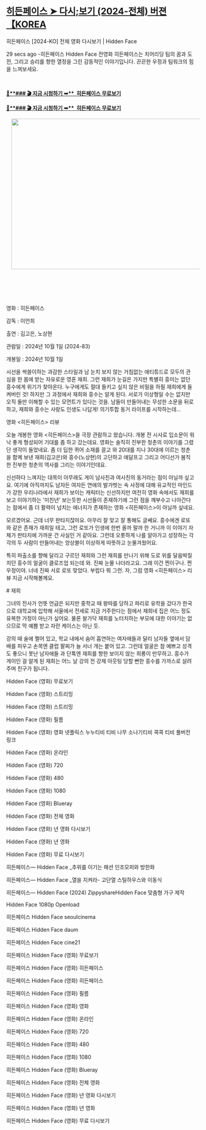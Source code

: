 <h1 style="text-align: left;"><u><span style="font-size: x-large;">히든페이스 ➤ 다시;보기 (2024-전체) 버젼 【KOREA</span></u></h1><p>히든페이스 [2024-KO] 전체 영화 다시보기 | Hidden Face</p><p>29 secs ago -히든페이스 Hidden Face 전영화 히든페이스는 치어리딩 팀의 꿈과 도전, 그리고 승리를 향한 열정을 그린 감동적인 이야기입니다. 끈끈한 우정과 팀워크의 힘을 느껴보세요.</p><p><br /></p><p><a href="https://watching.nwsautodaily.com/ko/movie/936245/"><b>🔗**### 🎬 지금 시청하기 ➥**&nbsp; 히든페이스 무료보기</b></a></p><p><a href="https://bit.ly/4hQ3yAW"><b>🔗**### 🎬 지금 시청하기 ➥**&nbsp; 히든페이스 무료보기</b></a></p><div class="separator" style="clear: both; text-align: center;"><a href="https://watching.nwsautodaily.com/ko/movie/936245/" style="margin-left: 1em; margin-right: 1em;"><img border="0" data-original-height="675" data-original-width="1200" height="402" src="https://blogger.googleusercontent.com/img/b/R29vZ2xl/AVvXsEhuMIxp6jJ-uI-FnZsQrLhFcYrTK8leoAqVsTUMNsviQ4yvTzPRepq1XpSkRPRsdvv1cJRv_DJ_8enTN_gtDl2SlET35BVDrvS1RKWS-yKcz64WgPpDFn3HTrSLZk3EJvu4JlDu61SOgJCI9yGHzoSSH6boLX6ErW165qfl_IglRwlRurRDQ14qTgyexOc/w615-h402/watch%20full%20movie%202024.gif" width="615" /></a></div><br /><p><br /></p><p><br /></p><p>영화 : 히든페이스</p><p>감독 : 이언희</p><p>출연 : 김고은, 노상현</p><p>관람일 : 2024년 10월 1일 (2024-83)</p><p>개봉일 : 2024년 10월 1일</p><p>시선을 싹쓸이하는 과감한 스타일과 남 눈치 보지 않는 거침없는 애티튜드로 모두의 관심을 한 몸에 받는 자유로운 영혼 재희. 그런 재희가 눈길은 가지만 특별히 흥미는 없던 흥수에게 위기가 찾아온다. 누구에게도 절대 들키고 싶지 않은 비밀을 하필 재희에게 들켜버린 것! 하지만 그 과정에서 재희와 흥수는 알게 된다. 서로가 이상형일 수는 없지만 오직 둘만 이해할 수 있는 모먼트가 있다는 것을. 남들이 만들어내는 무성한 소문을 뒤로 하고, 재희와 흥수는 사랑도 인생도 나답게! 의기투합 동거 라이프를 시작하는데...</p><p>영화 &lt;히든페이스&gt; 리뷰</p><p>오늘 개봉한 영화 &lt;히든페이스&gt;을 극장 관람하고 왔습니다. 개봉 전 시사로 입소문이 워낙 좋게 형성되어 기대를 좀 하고 갔는데요. 영화는 솔직히 진부한 청춘의 이야기를 그렸단 생각이 들었네요. 좀 더 딥한 퀴어 소재를 끌고 와 20대를 지나 30대에 이르는 청춘을 함께 보낸 재희(김고은)와 흥수(노상현)의 고단하고 애달프고 그리고 어디선가 봄직한 진부한 청춘의 역사를 그리는 이야기인데요.</p><p>신선하다 느껴지는 대목이 아무래도 게이 남사친과 여사친의 동거라는 점이 아닐까 싶고요. 여기에 아직까지도 남자든 여자든 연애의 발가벗는 속 사정에 대해 유교적인 마인드가 강한 우리나라에서 재희가 보이는 캐릭터는 신선하지만 여전히 영화 속에서도 재희를 보고 이야기하는 '미친년' 보는듯한 시선들이 존재하기에 그런 점을 깨부수고 나아간다는 점에서 좀 더 활력이 넘치는 에너지가 존재하는 영화 &lt;히든페이스&gt;이 아닐까 싶네요.</p><p>모르겠어요. 근데 너무 판타지잖아요. 아무리 잘 맞고 잘 통해도 글쎄요. 흥수에겐 로또와 같은 존재가 재희일 테고, 그런 로또가 인생에 한번 올까 말까 한 거니까 이 이야기 자체가 판타지에 가까운 건 사실인 거 같아요. 그런데 오롯하게 나를 알아가고 성장하는 각각의 두 사람이 만들어내는 앙상블이 이상하게 따뜻하고 눈물겨웠어요.</p><p>특히 파출소를 향해 달리고 구르던 재희와 그런 재희를 만나기 위해 도로 위를 달음박질치던 흥수의 얼굴이 클로즈업 되는데 와. 진짜 눈물 나더라고요. 그래 이건 찐이구나. 찐 우정이야. 너네 진짜 서로 로또 맞았다. 부럽다 뭐 그런. 자, 그럼 영화 &lt;히든페이스&gt; 리뷰 지금 시작해볼께요.</p><p># 재희</p><p>그녀의 전사가 언뜻 언급은 되지만 중학교 때 왕따를 당하고 파리로 유학을 갔다가 한국으로 대학교에 입학해 서울에서 전세로 지금 거주한다는 점에서 재희네 집은 어느 정도 유복한 가정이 아닌가 싶어요. 물론 왈가닥 재희를 노터치하는 부모에 대한 이야기는 없으므로 막 예쁨 받고 자란 케이스는 아닌 듯.</p><p>강의 때 술에 쩔어 있고, 학교 내에서 숨어 흡연하는 여자애들과 달리 남자들 옆에서 담배를 피우고 손목엔 클럽 팔찌가 늘 서너 개는 붙어 있고. 그런데 얼굴은 참 예쁘고 성격도 좋으니 못난 남자애들 과 단톡엔 재희를 향한 보이지 않는 희롱이 만무하고. 흥수가 게이인 걸 알게 된 재희는 어느 날 강의 전 강제 아웃팅 당할 뻔한 흥수를 가까스로 살려주며 친구가 됩니다.</p><p>Hidden Face (영화) 무료보기</p><p>Hidden Face (영화) 스트리밍</p><p>Hidden Face (영화) 스트리밍</p><p>Hidden Face (영화) 필름</p><p>Hidden Face (영화) 영화 넷플릭스 누누티비 티비 나무 소나기티비 콕콕 티비 풀버전 링크</p><p>Hidden Face (영화) 온라인</p><p>Hidden Face (영화) 720</p><p>Hidden Face (영화) 480</p><p>Hidden Face (영화) 1080</p><p>Hidden Face (영화) Blueray</p><p>Hidden Face (영화) 전체 영화</p><p>Hidden Face (영화) 년 영화 다시보기</p><p>Hidden Face (영화) 년 영화</p><p>Hidden Face (영화) 무료 다시보기</p><p>히든페이스— Hidden Face _추위를 이기는 패션 인조모피와 방한화</p><p>히든페이스— Hidden Face _열을 지켜라- 고단열 스틸하우스와 이동식</p><p>히든페이스— Hidden Face (2024) ZippyshareHidden Face 맞춤형 가구 제작</p><p>Hidden Face 1080p Openload</p><p>히든페이스 Hidden Face seoulcinema</p><p>히든페이스 Hidden Face daum</p><p>히든페이스 Hidden Face cine21</p><p>히든페이스 Hidden Face (영화) 무료보기</p><p>히든페이스 Hidden Face (영화) 히든페이스</p><p>히든페이스 Hidden Face (영화) 히든페이스</p><p>히든페이스 Hidden Face (영화) 필름</p><p>히든페이스 Hidden Face (영화) 영화</p><p>히든페이스 Hidden Face (영화) 온라인</p><p>히든페이스 Hidden Face (영화) 720</p><p>히든페이스 Hidden Face (영화) 480</p><p>히든페이스 Hidden Face (영화) 1080</p><p>히든페이스 Hidden Face (영화) Blueray</p><p>히든페이스 Hidden Face (영화) 전체 영화</p><p>히든페이스 Hidden Face (영화) 년 영화 다시보기</p><p>히든페이스 Hidden Face (영화) 년 영화</p><p>히든페이스 Hidden Face (영화) 무료 다시보기</p>
